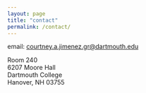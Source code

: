 ```yaml
---
layout: page
title: "contact"
permalink: /contact/
---
```


email: courtney.a.jimenez.gr@dartmouth.edu

Room 240\
6207 Moore Hall\
Dartmouth College\
Hanover, NH 03755
